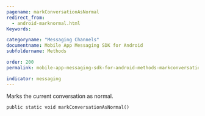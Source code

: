```yaml
---
pagename: markConversationAsNormal
redirect_from:
  - android-marknormal.html
Keywords:

categoryname: "Messaging Channels"
documentname: Mobile App Messaging SDK for Android
subfoldername: Methods

order: 200
permalink: mobile-app-messaging-sdk-for-android-methods-markconversationasnormal.html

indicator: messaging
---
```


Marks the current conversation as normal. 

`public static void markConversationAsNormal()`
